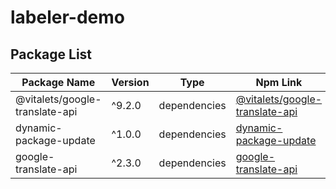 # labeler-demo

<div id="content">

## Package List

 | Package Name | Version | Type | Npm Link |
 | ---- | ---- | ---- | ---- | 
 | @vitalets/google-translate-api | ^9.2.0 | dependencies | [@vitalets/google-translate-api](https://www.npmjs.com/package/@vitalets/google-translate-api) | 
 | dynamic-package-update | ^1.0.0 | dependencies | [dynamic-package-update](https://www.npmjs.com/package/dynamic-package-update) | 
 | google-translate-api | ^2.3.0 | dependencies | [google-translate-api](https://www.npmjs.com/package/google-translate-api) | 

</div>